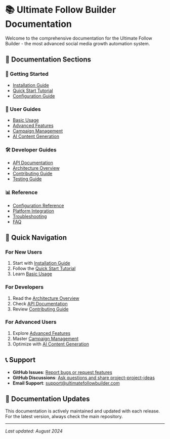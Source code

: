 # 📚 Ultimate Follow Builder Documentation

Welcome to the comprehensive documentation for the Ultimate Follow Builder - the most advanced social media growth automation system.

## 📖 Documentation Sections

### 🚀 Getting Started
- [Installation Guide](installation.md)
- [Quick Start Tutorial](quick-start.md)
- [Configuration Guide](configuration.md)

### 🎯 User Guides
- [Basic Usage](basic-usage.md)
- [Advanced Features](advanced-features.md)
- [Campaign Management](campaign-management.md)
- [AI Content Generation](ai-content-generation.md)

### 🛠️ Developer Guides
- [API Documentation](api-documentation.md)
- [Architecture Overview](architecture.md)
- [Contributing Guide](contributing.md)
- [Testing Guide](testing.md)

### 📊 Reference
- [Configuration Reference](config-reference.md)
- [Platform Integration](platform-integration.md)
- [Troubleshooting](troubleshooting.md)
- [FAQ](faq.md)

## 🎯 Quick Navigation

### For New Users
1. Start with [Installation Guide](installation.md)
2. Follow the [Quick Start Tutorial](quick-start.md)
3. Learn [Basic Usage](basic-usage.md)

### For Developers
1. Read the [Architecture Overview](architecture.md)
2. Check [API Documentation](api-documentation.md)
3. Review [Contributing Guide](contributing.md)

### For Advanced Users
1. Explore [Advanced Features](advanced-features.md)
2. Master [Campaign Management](campaign-management.md)
3. Optimize with [AI Content Generation](ai-content-generation.md)

## 📞 Support

- **GitHub Issues**: [Report bugs or request features](https://github.com/yourusername/ultimate-follow-builder/issues)
- **GitHub Discussions**: [Ask questions and share project-project-ideas](https://github.com/yourusername/ultimate-follow-builder/discussions)
- **Email Support**: support@ultimatefollowbuilder.com

## 🔄 Documentation Updates

This documentation is actively maintained and updated with each release. For the latest version, always check the main repository.

---

*Last updated: August 2024* 
